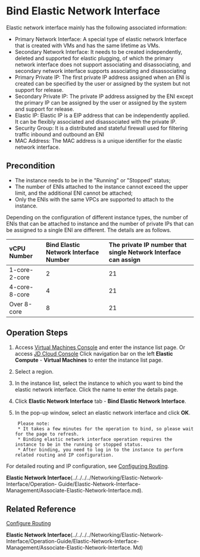 # Bind Elastic Network Interface

Elastic network interface mainly has the following associated information:

* Primary Network Interface: A special type of elastic network Interface that is created with VMs and has the same lifetime as VMs.
* Secondary Network Interface: It needs to be created independently, deleted and supported for elastic plugging, of which the primary network interface does not support associating and disassociating, and secondary network interface supports associating and disassociating
* Primary Private IP: The first private IP address assigned when an ENI is created can be specified by the user or assigned by the system but not support for release.
* Secondary Private IP: The private IP address assigned by the ENI except the primary IP can be assigned by the user or assigned by the system and support for release.
* Elastic IP: Elastic IP is a EIP address that can be independently applied. It can be flexibly associated and disassociated with the private IP.
* Security Group: It is a distributed and stateful firewall used for filtering traffic inbound and outbound an ENI
* MAC Address: The MAC address is a unique identifier for the elastic network interface.

## Precondition

* The instance needs to be in the "Running" or "Stopped" status;
* The number of ENIs attached to the instance cannot exceed the upper limit, and the additional ENI cannot be attached;
* Only the ENIs with the same VPCs are supported to attach to the instance.

Depending on the configuration of different instance types, the number of ENIs that can be attached to instance and the number of private IPs that can be assigned to a single ENI are different. The details are as follows.

|vCPU Number|Bind Elastic Network Interface Number|The private IP number that single Network Interface can assign
|:---|:---|:---|
1-core-2-core	|2	|21
4-core-8-core	|4	|21
Over 8-core	|8	|21

## Operation Steps

1. Access [Virtual Machines Console](https://cns-console.jdcloud.com/host/compute/list) and enter the instance list page. Or access [JD Cloud Console](https://console.jdcloud.com) Click navigation bar on the left **Elastic Compute** - **Virtual Machines** to enter the instance list page.
2. Select a region.
3. In the instance list, select the instance to which you want to bind the elastic network interface. Click the name to enter the details page.
4. Click **Elastic Network Interface** tab - **Bind Elastic Network Interface**.
5. In the pop-up window, select an elastic network interface and click **OK**.
		
		Please note:
		* It takes a few minutes for the operation to bind, so please wait for the page to refresh.
		* Binding elastic network interface operation requires the instance to be in the running or stopped status.
		* After binding, you need to log in to the instance to perform related routing and IP configuration.
		
For detailed routing and IP configuration, see [Configuring Routing](../../../../Networking/Elastic-Network-Interface/Operation-Guide/VM-Configuration/Linux-Permanent-Configuration.md).

**Elastic Network Interface**(../../../../Networking/Elastic-Network-Interface/Operation- Guide/Elastic-Network-Interface-Management/Associate-Elastic-Network-Interface.md).

## Related Reference

[Configure Routing](../../../../Networking/Elastic-Network-Interface/Operation-Guide/VM-Configuration/Linux-Permanent-Configuration.md)

**Elastic Network Interface**(../../../../Networking/Elastic-Network-Interface/Operation-Guide/Elastic-Network-Interface-Management/Associate-Elastic-Network-Interface. Md)